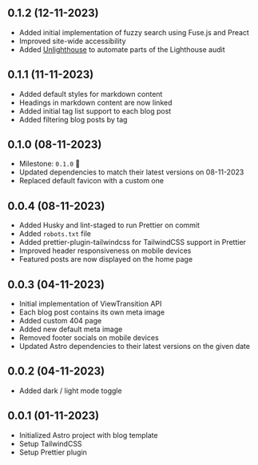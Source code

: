 ## 0.1.2 (12-11-2023)

- Added initial implementation of fuzzy search using Fuse.js and Preact
- Improved site-wide accessibility
- Added [Unlighthouse](https://unlighthouse.dev/) to automate parts of the Lighthouse audit

## 0.1.1 (11-11-2023)

- Added default styles for markdown content
- Headings in markdown content are now linked
- Added initial tag list support to each blog post
- Added filtering blog posts by tag

## 0.1.0 (08-11-2023)

- Milestone: `0.1.0` 🎉
- Updated dependencies to match their latest versions on 08-11-2023
- Replaced default favicon with a custom one

## 0.0.4 (08-11-2023)

- Added Husky and lint-staged to run Prettier on commit
- Added `robots.txt` file
- Added prettier-plugin-tailwindcss for TailwindCSS support in Prettier
- Improved header responsiveness on mobile devices
- Featured posts are now displayed on the home page

## 0.0.3 (04-11-2023)

- Initial implementation of ViewTransition API
- Each blog post contains its own meta image
- Added custom 404 page
- Added new default meta image
- Removed footer socials on mobile devices
- Updated Astro dependencies to their latest versions on the given date

## 0.0.2 (04-11-2023)

- Added dark / light mode toggle

## 0.0.1 (01-11-2023)

- Initialized Astro project with blog template
- Setup TailwindCSS
- Setup Prettier plugin
